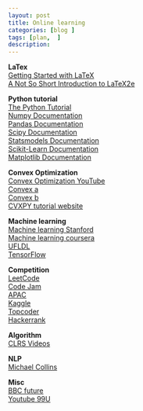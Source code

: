 ```yaml
---
layout: post
title: Online learning
categories: [blog ]
tags: [plan,  ]
description: 
---
```


**LaTex**  
[Getting Started with LaTeX](http://www.maths.tcd.ie/~dwilkins/LaTeXPrimer/)  
[A Not So Short Introduction to LaTeX2e](https://tobi.oetiker.ch/lshort/lshort.pdf)  

**Python tutorial**  
[The Python Tutorial](https://docs.python.org/3/tutorial/index.html)  
[Numpy Documentation](https://docs.scipy.org/doc/numpy-dev/user/quickstart.html)  
[Pandas Documentation](http://pandas.pydata.org/pandas-docs/version/0.17.0/index.html)  
[Scipy Documentation](http://docs.scipy.org/doc/scipy/reference/)  
[Statsmodels Documentation](http://statsmodels.sourceforge.net/stable/)  
[Scikit-Learn Documentation](http://scikit-learn.org/stable/documentation.html)  
[Matplotlib Documentation](http://matplotlib.org/)  

**Convex Optimization**  
[Convex Optimization YouTube](https://www.youtube.com/playlist?list=PL3940DD956CDF0622)  
[Convex a](http://stanford.edu/class/ee364a/lectures.html)  
[Convex b](http://stanford.edu/class/ee364b/lectures.html)  
[CVXPY tutorial website](http://www.cvxpy.org/en/latest/tutorial/index.html)

**Machine learning**  
[Machine learning Stanford](https://www.youtube.com/playlist?list=PLA89DCFA6ADACE599)  
[Machine learning coursera](https://www.coursera.org/learn/machine-learning/home/welcome)  
[UFLDL](http://deeplearning.stanford.edu/wiki/index.php/UFLDL_Tutorial)  
[TensorFlow](https://www.tensorflow.org/versions/r0.11/get_started/index.html)

**Competition**  
[LeetCode](https://leetcode.com/problemset/algorithms/)  
[Code Jam](https://code.google.com/codejam/contests.html)  
[APAC](https://code.google.com/codejam/apactest)  
[Kaggle](https://www.kaggle.com)  
[Topcoder](https://arena.topcoder.com/#/u/dashboard)  
[Hackerrank](https://www.hackerrank.com/domains)  

**Algorithm**  
[CLRS Videos](http://ocw.mit.edu/courses/electrical-engineering-and-computer-science/6-006-introduction-to-algorithms-fall-2011/lecture-videos/)  

**NLP**  
[Michael Collins](http://www.cs.columbia.edu/~mcollins/notes-spring2013.html)  

**Misc**  
[BBC future](http://www.bbc.com/future)  
[Youtube 99U](https://www.youtube.com/user/99Uvideos)  


